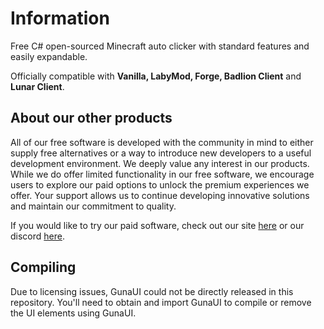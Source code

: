 # Information
Free C# open-sourced Minecraft auto clicker with standard features and easily expandable.

Officially compatible with **Vanilla, LabyMod, Forge, Badlion Client** and **Lunar Client**.

## About our other products
All of our free software is developed with the community in mind to either supply free alternatives or a way to introduce new developers to a useful development environment. We deeply value any interest in our products. While we do offer limited functionality in our free software, we encourage users to explore our paid options to unlock the premium experiences we offer. Your support allows us to continue developing innovative solutions and maintain our commitment to quality.

If you would like to try our paid software, check out our site [here](https://sapphire.ac) or our discord [here](https://discord.sapphire.ac).

## Compiling
Due to licensing issues, GunaUI could not be directly released in this repository. You'll need to obtain and import GunaUI to compile or remove the UI elements using GunaUI.
